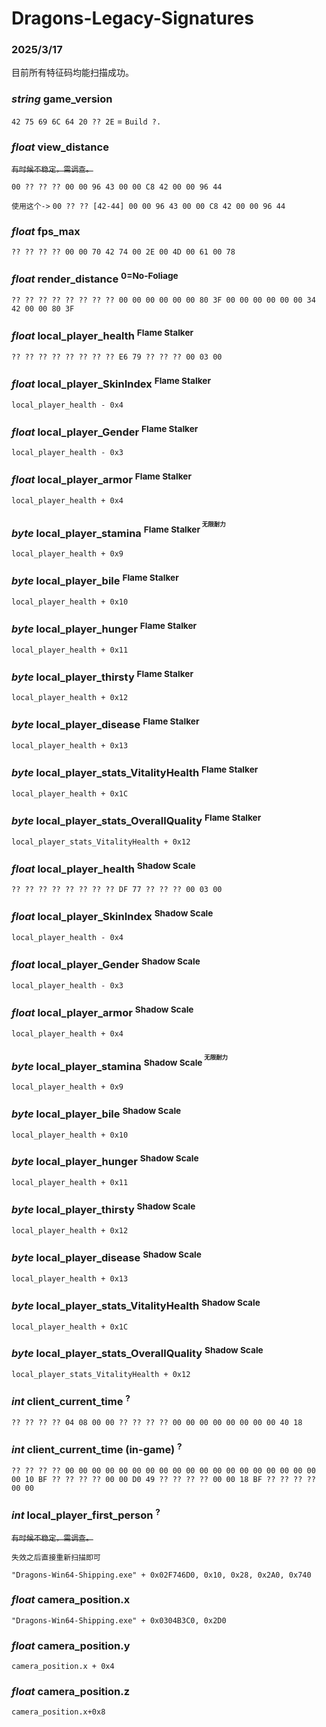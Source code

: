 # Dragons-Legacy-Signatures

### 2025/3/17

目前所有特征码均能扫描成功。

### *string* game_version
`42 75 69 6C 64 20 ?? 2E` = `Build ?.`

### *float* view_distance
~~`有时候不稳定，需调查。`~~

`00 ?? ?? ?? 00 00 96 43 00 00 C8 42 00 00 96 44`

`使用这个->` `00 ?? ?? [42-44] 00 00 96 43 00 00 C8 42 00 00 96 44`

### *float* fps_max
`?? ?? ?? ?? 00 00 70 42 74 00 2E 00 4D 00 61 00 78`

### *float* render_distance <sup>0=No-Foliage</sup>
`?? ?? ?? ?? ?? ?? ?? ?? 00 00 00 00 00 00 80 3F 00 00 00 00 00 00 34 42 00 00 80 3F`

### *float* local_player_health <sup>Flame Stalker<sup>
`?? ?? ?? ?? ?? ?? ?? ?? E6 79 ?? ?? ?? 00 03 00`

### *float* local_player_SkinIndex <sup>Flame Stalker<sup>
`local_player_health - 0x4`

### *float* local_player_Gender <sup>Flame Stalker<sup>
`local_player_health - 0x3`

### *float* local_player_armor <sup>Flame Stalker<sup>
`local_player_health + 0x4`

### *byte* local_player_stamina <sup>Flame Stalker<sup> <sup>无限耐力<sup> 
`local_player_health + 0x9`

### *byte* local_player_bile <sup>Flame Stalker<sup>
`local_player_health + 0x10`

### *byte* local_player_hunger <sup>Flame Stalker<sup>
`local_player_health + 0x11`

### *byte* local_player_thirsty <sup>Flame Stalker<sup>
`local_player_health + 0x12`

### *byte* local_player_disease <sup>Flame Stalker<sup>
`local_player_health + 0x13`

### *byte* local_player_stats_VitalityHealth <sup>Flame Stalker<sup>
`local_player_health + 0x1C`

### *byte* local_player_stats_OverallQuality <sup>Flame Stalker<sup>
`local_player_stats_VitalityHealth + 0x12`

### *float* local_player_health <sup>Shadow Scale<sup>
`?? ?? ?? ?? ?? ?? ?? ?? DF 77 ?? ?? ?? 00 03 00`

### *float* local_player_SkinIndex <sup>Shadow Scale<sup>
`local_player_health - 0x4`

### *float* local_player_Gender <sup>Shadow Scale<sup>
`local_player_health - 0x3`

### *float* local_player_armor <sup>Shadow Scale<sup>
`local_player_health + 0x4`

### *byte* local_player_stamina <sup>Shadow Scale<sup> <sup>无限耐力<sup> 
`local_player_health + 0x9`

### *byte* local_player_bile <sup>Shadow Scale<sup>
`local_player_health + 0x10`

### *byte* local_player_hunger <sup>Shadow Scale<sup>
`local_player_health + 0x11`

### *byte* local_player_thirsty <sup>Shadow Scale<sup>
`local_player_health + 0x12`

### *byte* local_player_disease <sup>Shadow Scale<sup>
`local_player_health + 0x13`

### *byte* local_player_stats_VitalityHealth <sup>Shadow Scale<sup>
`local_player_health + 0x1C`

### *byte* local_player_stats_OverallQuality <sup>Shadow Scale<sup>
`local_player_stats_VitalityHealth + 0x12`

### *int* client_current_time <sup>?</sup>
`?? ?? ?? ?? 04 08 00 00 ?? ?? ?? ?? 00 00 00 00 00 00 00 00 40 18`

### *int* client_current_time (in-game) <sup>?</sup>
`?? ?? ?? ?? 00 00 00 00 00 00 00 00 00 00 00 00 00 00 00 00 00 00 00 00 10 BF ?? ?? ?? ?? 00 00 D0 49 ?? ?? ?? ?? 00 00 18 BF ?? ?? ?? ?? 00 00`

### *int* local_player_first_person <sup>?</sup>
~~`有时候不稳定，需调查。`~~

`失效之后直接重新扫描即可`

`"Dragons-Win64-Shipping.exe" + 0x02F746D0, 0x10, 0x28, 0x2A0, 0x740`

### *float* camera_position.x

`"Dragons-Win64-Shipping.exe" + 0x0304B3C0, 0x2D0`

### *float* camera_position.y

`camera_position.x + 0x4`

### *float* camera_position.z

`camera_position.x+0x8`
